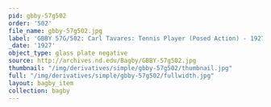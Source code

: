```yaml
---
pid: gbby-57g502
order: '502'
file_name: gbby-57g502.jpg
label: 'GBBY 57G/502: Carl Tavares: Tennis Player (Posed Action) - 1927'
_date: '1927'
object_type: glass plate negative
source: http://archives.nd.edu/Bagby/GBBY-57g502.jpg
thumbnail: "/img/derivatives/simple/gbby-57g502/thumbnail.jpg"
full: "/img/derivatives/simple/gbby-57g502/fullwidth.jpg"
layout: bagby_item
collection: bagby
---
```

